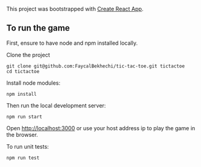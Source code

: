 This project was bootstrapped with [Create React App](https://github.com/facebook/create-react-app).

## To run the game

First, ensure to have node and npm installed locally.

Clone the project

```console
git clone git@github.com:FaycalBekhechi/tic-tac-toe.git tictactoe
cd tictactoe
```

Install node modules:

```console
npm install
```

Then run the local development server:

```console
npm run start
```

Open [http://localhost:3000](http://localhost:3000) or use your host address ip to play the game in the browser.

To run unit tests:

```console
npm run test
```

